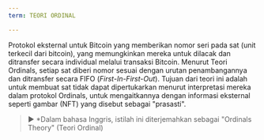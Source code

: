 ```yaml
---
term: TEORI ORDINAL

---
```

Protokol eksternal untuk Bitcoin yang memberikan nomor seri pada sat (unit terkecil dari bitcoin), yang memungkinkan mereka untuk dilacak dan ditransfer secara individual melalui transaksi Bitcoin. Menurut Teori Ordinals, setiap sat diberi nomor sesuai dengan urutan penambangannya dan ditransfer secara FIFO (*First-In-First-Out*). Tujuan dari teori ini adalah untuk membuat sat tidak dapat dipertukarkan menurut interpretasi mereka dalam protokol Ordinals, untuk mengaitkannya dengan informasi eksternal seperti gambar (NFT) yang disebut sebagai "prasasti".

> ► *Dalam bahasa Inggris, istilah ini diterjemahkan sebagai "Ordinals Theory" (Teori Ordinal)